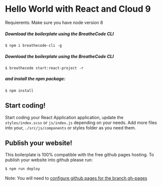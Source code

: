 # Hello World with React and Cloud 9

Requierents: Make sure you have node version 8

##### Download the boilerplate using the BreatheCode CLI
```
$ npm i breathecode-cli -g
```

##### Download the boilerplate using the BreatheCode CLI
```
$ breathecode start:react-project -r
```
##### and install the npm package:
```
$ npm install
```

## Start coding! 

Start coding your React Application application, update the `styles/index.scss` or `js/index.js` depending on your needs.
Add more files into your, `./src/js/components` or styles folder as you need them.

## Publish your website! 

This boilerplate is 100% compatible with the free github pages hosting.
To publish your website into github please run:
```sh
$ npm run deploy
```
Note: You will need to [configure github pages for the branch gh-pages](https://help.github.com/articles/configuring-a-publishing-source-for-github-pages/#enabling-github-pages-to-publish-your-site-from-master-or-gh-pages)
